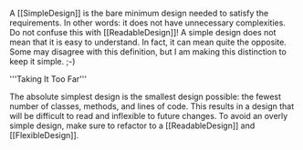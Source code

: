 

A [[SimpleDesign]] is the bare minimum design needed to satisfy the requirements. In other words: it does not have unnecessary complexities. Do not confuse this with [[ReadableDesign]]! A simple design does not mean that it is easy to understand. In fact, it can mean quite the opposite. Some may disagree with this definition, but I am making this distinction to keep it simple. ;-)

'''Taking It Too Far'''

The absolute simplest design is the smallest design possible: the fewest number of classes, methods, and lines of code. This results in a design that will be difficult to read and inflexible to future changes. To avoid an overly simple design, make sure to refactor to a [[ReadableDesign]] and [[FlexibleDesign]].